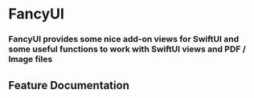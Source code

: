 # FancyUI

### FancyUI provides some nice add-on views for SwiftUI and some useful functions to work with SwiftUI views and PDF / Image files

## Feature Documentation


